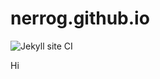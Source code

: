 # nerrog.github.io
![Jekyll site CI](https://github.com/nerrog/nerrog.github.io/workflows/Jekyll%20site%20CI/badge.svg)

Hi
